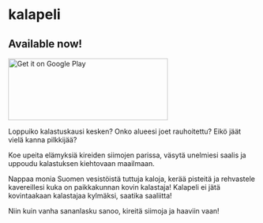 # kalapeli

## Available now!
<a target="_blank" rel="noopener noreferrer" href='https://play.google.com/store/apps/details?id=com.HaaviinVaanProductions.kalapeli&pcampaignid=MKT-Other-global-all-co-prtnr-py-PartBadge-Mar2515-1'><img alt='Get it on Google Play' height="125" width="323" src='https://play.google.com/intl/en_us/badges/images/generic/en_badge_web_generic.png'/></a>

Loppuiko kalastuskausi kesken? 
Onko alueesi joet rauhoitettu?
Eikö jäät vielä kanna pilkkijää?

Koe upeita elämyksiä kireiden siimojen parissa, väsytä unelmiesi saalis ja uppoudu kalastuksen kiehtovaan maailmaan.

Nappaa monia Suomen vesistöistä tuttuja kaloja, kerää pisteitä ja rehvastele kavereillesi kuka on paikkakunnan kovin kalastaja!
Kalapeli ei jätä kovintaakaan kalastajaa kylmäksi, saatika saaliitta!

Niin kuin vanha sananlasku sanoo, kireitä siimoja ja haaviin vaan!
